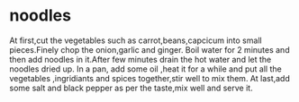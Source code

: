 # noodles
At first,cut the vegetables such as carrot,beans,capcicum into small pieces.Finely chop the onion,garlic and ginger.
Boil water for 2 minutes and then add noodles in it.After few minutes drain the hot water and let the noodles dried up.
In a pan, add some oil ,heat it for a while and put all the vegetables ,ingridiants and spices together,stir well to mix them.
At last,add some salt and black pepper as per the taste,mix well and serve it.